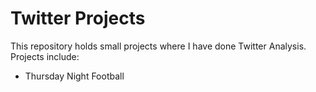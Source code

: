 # Twitter Projects

This repository holds small projects where I have done Twitter Analysis. Projects include:

- Thursday Night Football
